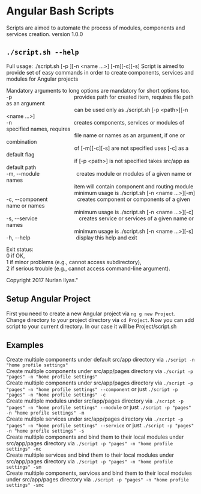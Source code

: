 # Angular Bash Scripts

Scripts are aimed to automate the process of modules, components and services creation. version 1.0.0

## `./script.sh --help`
Full usage: ./script.sh [-p <path>][-n <name ...>] [-m][-c][-s]
Script is aimed to provide set of easy commands in order to create components,
services and modules for Angular projects 

Mandatory arguments to long options are mandatory for short options too.  
  -p
  &nbsp;&nbsp;&nbsp;&nbsp;&nbsp;&nbsp;&nbsp;&nbsp;&nbsp;&nbsp;&nbsp;&nbsp;&nbsp;&nbsp;&nbsp;&nbsp;&nbsp;&nbsp;&nbsp;&nbsp;&nbsp;&nbsp;&nbsp;&nbsp;&nbsp;&nbsp;&nbsp;&nbsp;&nbsp;&nbsp;&nbsp;&nbsp;&nbsp;&nbsp;&nbsp;&nbsp;&nbsp;&nbsp;&nbsp;&nbsp;
  provides path for created item, requires file path as an argument   
  &nbsp;&nbsp;&nbsp;&nbsp;&nbsp;&nbsp;&nbsp;&nbsp;&nbsp;&nbsp;&nbsp;&nbsp;&nbsp;&nbsp;&nbsp;&nbsp;&nbsp;&nbsp;&nbsp;&nbsp;&nbsp;&nbsp;&nbsp;&nbsp;&nbsp;&nbsp;&nbsp;&nbsp;&nbsp;&nbsp;&nbsp;&nbsp;&nbsp;&nbsp;&nbsp;&nbsp;&nbsp;&nbsp;&nbsp;&nbsp;&nbsp;&nbsp;&nbsp;&nbsp;&nbsp;
  can be used only as ./script.sh [-p \<path>\][-n \<name ...>\]    
  -n
  &nbsp;&nbsp;&nbsp;&nbsp;&nbsp;&nbsp;&nbsp;&nbsp;&nbsp;&nbsp;&nbsp;&nbsp;&nbsp;&nbsp;&nbsp;&nbsp;&nbsp;&nbsp;&nbsp;&nbsp;&nbsp;&nbsp;&nbsp;&nbsp;&nbsp;&nbsp;&nbsp;&nbsp;&nbsp;&nbsp;&nbsp;&nbsp;&nbsp;&nbsp;&nbsp;&nbsp;&nbsp;&nbsp;&nbsp;&nbsp;
  creates components, services or modules of specified names, requires    
                             &nbsp;&nbsp;&nbsp;&nbsp;&nbsp;&nbsp;&nbsp;&nbsp;&nbsp;&nbsp;&nbsp;&nbsp;&nbsp;&nbsp;&nbsp;&nbsp;&nbsp;&nbsp;&nbsp;&nbsp;&nbsp;&nbsp;&nbsp;&nbsp;&nbsp;&nbsp;&nbsp;&nbsp;&nbsp;&nbsp;&nbsp;&nbsp;&nbsp;&nbsp;&nbsp;&nbsp;&nbsp;&nbsp;&nbsp;&nbsp;&nbsp;&nbsp;&nbsp;&nbsp;&nbsp;
                             file name or names as an argument, if one or combination    
                             &nbsp;&nbsp;&nbsp;&nbsp;&nbsp;&nbsp;&nbsp;&nbsp;&nbsp;&nbsp;&nbsp;&nbsp;&nbsp;&nbsp;&nbsp;&nbsp;&nbsp;&nbsp;&nbsp;&nbsp;&nbsp;&nbsp;&nbsp;&nbsp;&nbsp;&nbsp;&nbsp;&nbsp;&nbsp;&nbsp;&nbsp;&nbsp;&nbsp;&nbsp;&nbsp;&nbsp;&nbsp;&nbsp;&nbsp;&nbsp;&nbsp;&nbsp;&nbsp;&nbsp;&nbsp;
                             of [-m\][-c\][-s\] are not specified uses [-c\] as a default flag      
                             &nbsp;&nbsp;&nbsp;&nbsp;&nbsp;&nbsp;&nbsp;&nbsp;&nbsp;&nbsp;&nbsp;&nbsp;&nbsp;&nbsp;&nbsp;&nbsp;&nbsp;&nbsp;&nbsp;&nbsp;&nbsp;&nbsp;&nbsp;&nbsp;&nbsp;&nbsp;&nbsp;&nbsp;&nbsp;&nbsp;&nbsp;&nbsp;&nbsp;&nbsp;&nbsp;&nbsp;&nbsp;&nbsp;&nbsp;&nbsp;&nbsp;&nbsp;&nbsp;&nbsp;&nbsp;
                             if [-p \<path>\] is not specified takes src/app as default path        
  -m, --module
  &nbsp;&nbsp;&nbsp;&nbsp;&nbsp;&nbsp;&nbsp;&nbsp;&nbsp;&nbsp;&nbsp;&nbsp;&nbsp;&nbsp;&nbsp;&nbsp;&nbsp;&nbsp;&nbsp;&nbsp;&nbsp;&nbsp;&nbsp;
  creates module or modules of a given name or names    
                             &nbsp;&nbsp;&nbsp;&nbsp;&nbsp;&nbsp;&nbsp;&nbsp;&nbsp;&nbsp;&nbsp;&nbsp;&nbsp;&nbsp;&nbsp;&nbsp;&nbsp;&nbsp;&nbsp;&nbsp;&nbsp;&nbsp;&nbsp;&nbsp;&nbsp;&nbsp;&nbsp;&nbsp;&nbsp;&nbsp;&nbsp;&nbsp;&nbsp;&nbsp;&nbsp;&nbsp;&nbsp;&nbsp;&nbsp;&nbsp;&nbsp;&nbsp;&nbsp;&nbsp;&nbsp;
                             item will contain component and routing module   
                             &nbsp;&nbsp;&nbsp;&nbsp;&nbsp;&nbsp;&nbsp;&nbsp;&nbsp;&nbsp;&nbsp;&nbsp;&nbsp;&nbsp;&nbsp;&nbsp;&nbsp;&nbsp;&nbsp;&nbsp;&nbsp;&nbsp;&nbsp;&nbsp;&nbsp;&nbsp;&nbsp;&nbsp;&nbsp;&nbsp;&nbsp;&nbsp;&nbsp;&nbsp;&nbsp;&nbsp;&nbsp;&nbsp;&nbsp;&nbsp;&nbsp;&nbsp;&nbsp;&nbsp;&nbsp;
                             minimum usage is ./script.sh [-n \<name ...>\][-m\]   
  -c, --component
  &nbsp;&nbsp;&nbsp;&nbsp;&nbsp;&nbsp;&nbsp;&nbsp;&nbsp;&nbsp;&nbsp;&nbsp;&nbsp;&nbsp;&nbsp;&nbsp;&nbsp;&nbsp;
  creates component or components of a given name or names   
  &nbsp;&nbsp;&nbsp;&nbsp;&nbsp;&nbsp;&nbsp;&nbsp;&nbsp;&nbsp;&nbsp;&nbsp;&nbsp;&nbsp;&nbsp;&nbsp;&nbsp;&nbsp;&nbsp;&nbsp;&nbsp;&nbsp;&nbsp;&nbsp;&nbsp;&nbsp;&nbsp;&nbsp;&nbsp;&nbsp;&nbsp;&nbsp;&nbsp;&nbsp;&nbsp;&nbsp;&nbsp;&nbsp;&nbsp;&nbsp;&nbsp;&nbsp;&nbsp;&nbsp;&nbsp;
  minimum usage is ./script.sh [-n \<name ...>\][-c\]   
  -s, --service
  &nbsp;&nbsp;&nbsp;&nbsp;&nbsp;&nbsp;&nbsp;&nbsp;&nbsp;&nbsp;&nbsp;&nbsp;&nbsp;&nbsp;&nbsp;&nbsp;&nbsp;&nbsp;&nbsp;&nbsp;&nbsp;&nbsp;&nbsp;&nbsp;&nbsp;&nbsp;
  creates service or services of a given name or names      
                             &nbsp;&nbsp;&nbsp;&nbsp;&nbsp;&nbsp;&nbsp;&nbsp;&nbsp;&nbsp;&nbsp;&nbsp;&nbsp;&nbsp;&nbsp;&nbsp;&nbsp;&nbsp;&nbsp;&nbsp;&nbsp;&nbsp;&nbsp;&nbsp;&nbsp;&nbsp;&nbsp;&nbsp;&nbsp;&nbsp;&nbsp;&nbsp;&nbsp;&nbsp;&nbsp;&nbsp;&nbsp;&nbsp;&nbsp;&nbsp;&nbsp;&nbsp;&nbsp;&nbsp;&nbsp;
                             minimum usage is ./script.sh [-n \<name ...>\][-s\]   
  -h, --help
  &nbsp;&nbsp;&nbsp;&nbsp;&nbsp;&nbsp;&nbsp;&nbsp;&nbsp;&nbsp;&nbsp;&nbsp;&nbsp;&nbsp;&nbsp;&nbsp;&nbsp;&nbsp;&nbsp;&nbsp;&nbsp;&nbsp;&nbsp;&nbsp;&nbsp;&nbsp;&nbsp;&nbsp;&nbsp;
  display this help and exit    
    
Exit status:  
 0  if OK,  
 1  if minor problems (e.g., cannot access subdirectory),  
 2  if serious trouble (e.g., cannot access command-line argument).   
 
 Copyright 2017 Nurlan Ilyas."
 
## Setup Angular Project

First you need to create a new Angular project via `ng g new Project`. Change directory to your project directory via `cd Project`.
Now you can add script to your current directory. In our case it will be Project/script.sh

## Examples

Create multiple components under default src/app directory via `./script -n "home profile settings"`   
Create multiple components under src/app/pages directory via `./script -p "pages" -n "home profile settings"`   
Create multiple components under src/app/pages directory via `./script -p "pages" -n "home profile settings" --component` or just `./script -p "pages" -n "home profile settings" -c`   
Create multiple modules under src/app/pages directory via `./script -p "pages" -n "home profile settings" --module` or just `./script -p "pages" -n "home profile settings" -m`   
Create multiple services under src/app/pages directory via `./script -p "pages" -n "home profile settings" --service` or just `./script -p "pages" -n "home profile settings" -s`   
Create multiple components and bind them to their local modules under src/app/pages directory via `./script -p "pages" -n "home profile settings" -mc`   
Create multiple services and bind them to their local modules under src/app/pages directory via `./script -p "pages" -n "home profile settings" -sm`   
Create multiple components, services and bind them to their local modules under src/app/pages directory via `./script -p "pages" -n "home profile settings" -smc`   












